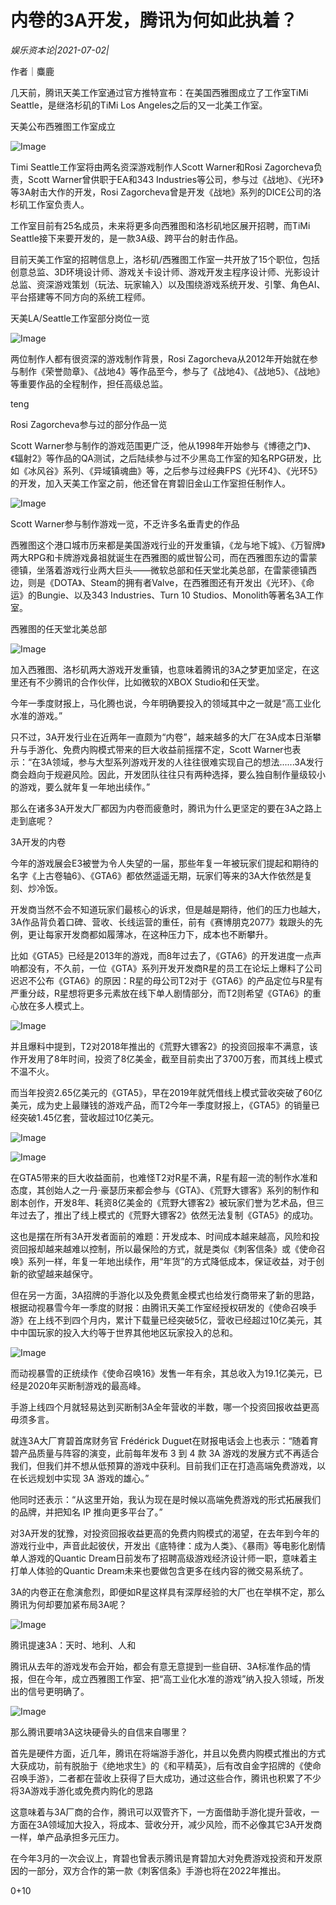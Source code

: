 # 内卷的3A开发，腾讯为何如此执着？

*娱乐资本论|2021-07-02|*

作者｜麋鹿

几天前，腾讯天美工作室通过官方推特宣布：在美国西雅图成立了工作室TiMi Seattle，是继洛杉矶的TiMi Los Angeles之后的又一北美工作室。

天美公布西雅图工作室成立

![Image](https://mmbiz.qpic.cn/mmbiz_png/89KlkjcF9ialNuqLENa3HFB2TWvG3XJZicd8E4TIYQNW9dxL5UQjicxhZzS0Gt83Kma2zzXodNaFeR9AtuhMib1u9g/640?wx_fmt=png&tp=webp&wxfrom=5&wx_lazy=1&wx_co=1)

Timi Seattle工作室将由两名资深游戏制作人Scott Warner和Rosi Zagorcheva负责，Scott Warner曾供职于EA和343 Industries等公司，参与过《战地》、《光环》等3A射击大作的开发，Rosi Zagorcheva曾是开发《战地》系列的DICE公司的洛杉矶工作室负责人。

工作室目前有25名成员，未来将更多向西雅图和洛杉矶地区展开招聘，而TiMi Seattle接下来要开发的，是一款3A级、跨平台的射击作品。

目前天美工作室的招聘信息上，洛杉矶/西雅图工作室一共开放了15个职位，包括创意总监、3D环境设计师、游戏关卡设计师、游戏开发主程序设计师、光影设计总监、资深游戏策划（玩法、玩家输入）以及围绕游戏系统开发、引擎、角色AI、平台搭建等不同方向的系统工程师。

天美LA/Seattle工作室部分岗位一览

![Image](https://mmbiz.qpic.cn/mmbiz_png/89KlkjcF9ialNuqLENa3HFB2TWvG3XJZicrubk0DB6Mr1YHFBiastutlt8CUX2dzEYicI3ZB0T55b93aN9Qm4b3Nyg/640?wx_fmt=png&tp=webp&wxfrom=5&wx_lazy=1&wx_co=1)

两位制作人都有很资深的游戏制作背景，Rosi Zagorcheva从2012年开始就在参与制作《荣誉勋章》、《战地4》等作品至今，参与了《战地4》、《战地5》、《战地》等重要作品的全程制作，担任高级总监。

teng

Rosi Zagorcheva参与过的部分作品一览

Scott Warner参与制作的游戏范围更广泛，他从1998年开始参与《博德之门》、《辐射2》等作品的QA测试，之后陆续参与过不少黑岛工作室的知名RPG研发，比如《冰风谷》系列、《异域镇魂曲》等，之后参与过经典FPS《光环4》、《光环5》的开发，加入天美工作室之前，他还曾在育碧旧金山工作室担任制作人。

![Image](https://mmbiz.qpic.cn/mmbiz_png/89KlkjcF9ialNuqLENa3HFB2TWvG3XJZicMiciaoscsjJcUPEqJD1oBafT8FMZ1R4iaDlfAXarn7EHmEdicyjvMCVYWA/640?wx_fmt=png&tp=webp&wxfrom=5&wx_lazy=1&wx_co=1)

Scott Warner参与制作游戏一览，不乏许多名垂青史的作品

西雅图这个港口城市历来都是美国游戏行业的开发重镇，《龙与地下城》、《万智牌》两大RPG和卡牌游戏鼻祖就诞生在西雅图的威世智公司，而在西雅图东边的雷蒙德镇，坐落着游戏行业两大巨头——微软总部和任天堂北美总部，在雷蒙德镇西边，则是《DOTA》、Steam的拥有者Valve，在西雅图还有开发出《光环》、《命运》的Bungie、以及343 Industries、Turn 10 Studios、Monolith等著名3A工作室。

西雅图的任天堂北美总部

![Image](https://mmbiz.qpic.cn/mmbiz_png/89KlkjcF9ialNuqLENa3HFB2TWvG3XJZicbZtCrY5Ab9EY2ic0ucTMvShqYmnuWYiagTGh8pjMdl1MFibZngibHfacOQ/640?wx_fmt=png&tp=webp&wxfrom=5&wx_lazy=1&wx_co=1)

加入西雅图、洛杉矶两大游戏开发重镇，也意味着腾讯的3A之梦更加坚定，在这里还有不少腾讯的合作伙伴，比如微软的XBOX Studio和任天堂。

今年一季度财报上，马化腾也说，今年明确要投入的领域其中之一就是“高工业化水准的游戏。”

只不过，3A开发行业在近两年一直颇为“内卷”，越来越多的大厂在3A成本日渐攀升与手游化、免费内购模式带来的巨大收益前摇摆不定，Scott Warner也表示：“在3A领域，参与大型系列游戏开发的人往往很难实现自己的想法......3A发行商会趋向于规避风险。因此，开发团队往往只有两种选择，要么独自制作量级较小的游戏，要么就年复一年地出续作。”

那么在诸多3A开发大厂都因为内卷而疲惫时，腾讯为什么更坚定的要在3A之路上走到底呢？

3A开发的内卷

今年的游戏展会E3被誉为令人失望的一届，那些年复一年被玩家们提起和期待的名字《上古卷轴6》、《GTA6》都依然遥遥无期，玩家们等来的3A大作依然是复刻、炒冷饭。

开发商当然不会不知道玩家们最核心的诉求，但是越是期待，他们的压力也越大，3A作品背负着口碑、营收、长线运营的重任，前有《赛博朋克2077》栽跟头的先例，更让每家开发商都如履薄冰，在这种压力下，成本也不断攀升。

比如《GTA5》已经是2013年的游戏，而8年过去了，《GTA6》的开发进度一点声响都没有，不久前，一位《GTA》系列开发开发商R星的员工在论坛上爆料了公司迟迟不公布《GTA6》的原因：R星的母公司T2对于《GTA6》的产品定位与R星有严重分歧，R星想将更多元素放在线下单人剧情部分，而T2则希望《GTA6》的重心放在多人模式上。

![Image](https://mmbiz.qpic.cn/mmbiz_png/89KlkjcF9ialNuqLENa3HFB2TWvG3XJZicBktRibibtqNYmIusSbchvgXCgIUvokTzSJiaKWHCOWdb4t9CMQx6avw2Q/640?wx_fmt=png&tp=webp&wxfrom=5&wx_lazy=1&wx_co=1)

并且爆料中提到，T2对2018年推出的《荒野大镖客2》的投资回报率不满意，该作开发用了8年时间，投资了8亿美金，截至目前卖出了3700万套，而其线上模式不温不火。

而当年投资2.65亿美元的《GTA5》，早在2019年就凭借线上模式营收突破了60亿美元，成为史上最赚钱的游戏产品，而T2今年一季度财报上，《GTA5》的销量已经突破1.45亿套，营收超过10亿美元。

![Image](https://mmbiz.qpic.cn/mmbiz_png/89KlkjcF9ialNuqLENa3HFB2TWvG3XJZiciaNwZEf26rIILDTkhsicXpXlanlwZY6CFFYvWY3MKG49C9LqTI3ZfbLQ/640?wx_fmt=png&tp=webp&wxfrom=5&wx_lazy=1&wx_co=1)

![Image](https://mmbiz.qpic.cn/mmbiz_png/89KlkjcF9ialNuqLENa3HFB2TWvG3XJZicJdr8sWibhU6ryRhlq1PWsI1ibwPiaszIu0MYCI9ubSKI5h5Bf6o5On3UA/640?wx_fmt=png&tp=webp&wxfrom=5&wx_lazy=1&wx_co=1)

在GTA5带来的巨大收益面前，也难怪T2对R星不满，R星有超一流的制作水准和态度，其创始人之一丹·豪瑟历来都会参与《GTA》、《荒野大镖客》系列的制作和剧本创作，开发8年、耗资8亿美金的《荒野大镖客2》被玩家们誉为艺术品，但三年过去了，推出了线上模式的《荒野大镖客2》依然无法复制《GTA5》的成功。

这也是摆在所有3A开发者面前的难题：开发成本、时间成本越来越高，风险和投资回报却越来越难以控制，所以最保险的方式，就是类似《刺客信条》或《使命召唤》系列一样，年复一年地出续作，用“年货”的方式降低成本，保证收益，对于创新的欲望越来越保守。

但在另一方面，3A招牌的手游化以及免费氪金模式也给发行商带来了新的思路，根据动视暴雪今年一季度的财报：由腾讯天美工作室经授权研发的《使命召唤手游》在上线不到四个月内，累计下载量已经突破5亿，营收已经超过10亿美元，其中中国玩家的投入大约等于世界其他地区玩家投入的总和。

![Image](https://mmbiz.qpic.cn/mmbiz_png/89KlkjcF9ialNuqLENa3HFB2TWvG3XJZicIC53G7ZE1diam3EMS4CeOJPsU7geepSv695yzF0qA77wxG35OskCgug/640?wx_fmt=png&tp=webp&wxfrom=5&wx_lazy=1&wx_co=1)

而动视暴雪的正统续作《使命召唤16》发售一年有余，其总收入为19.1亿美元，已经是2020年买断制游戏的最高峰。

手游上线四个月就轻易达到买断制3A全年营收的半数，哪一个投资回报收益更高毋须多言。

就连3A大厂育碧首席财务官 Frédérick Duguet在财报电话会上也表示：“随着育碧产品质量与阵容的演变，此前每年发布 3 到 4 款 3A 游戏的发展方式不再适合我们，但我们并不想从低预算的游戏中获利。目前我们正在打造高端免费游戏，以在长远规划中实现 3A 游戏的雄心。”

他同时还表示：“从这里开始，我认为现在是时候以高端免费游戏的形式拓展我们的品牌，并把知名 IP 推向更多平台了。”

对3A开发的犹豫，对投资回报收益更高的免费内购模式的渴望，在去年到今年的游戏行业中，声音此起彼伏，开发出《底特律：成为人类》、《暴雨》等电影化剧情单人游戏的Quantic Dream日前发布了招聘高级游戏经济设计师一职，意味着主打单人体验的Quantic Dream未来也要做包含更多在线内容的微交易系统了。

3A的内卷正在愈演愈烈，即便如R星这样具有深厚经验的大厂也在举棋不定，那么腾讯为何却要加紧布局3A呢？

![Image](https://mmbiz.qpic.cn/mmbiz_gif/89KlkjcF9iamTdgTuqNXrEYOP04Mx2pMVDA4yaTXxroEzkbITcic5WlFCapcyG1JiaxbpVVIJe6FRCSAGZP0XLn0Q/640?wx_fmt=gif&tp=webp&wxfrom=5&wx_lazy=1)

腾讯提速3A：天时、地利、人和

腾讯从去年的游戏发布会开始，都会有意无意提到一些自研、3A标准作品的情报，但在今年，成立西雅图工作室、把“高工业化水准的游戏”纳入投入领域，所发出的信号更明确了。

![Image](https://mmbiz.qpic.cn/mmbiz_png/89KlkjcF9ialNuqLENa3HFB2TWvG3XJZic4AAsta5IibZLlTY4umP26JOLosJdTa1PfXyxQiaCmqkM00gNYSFB9rOw/640?wx_fmt=png&tp=webp&wxfrom=5&wx_lazy=1&wx_co=1)

那么腾讯要啃3A这块硬骨头的自信来自哪里？

首先是硬件方面，近几年，腾讯在将端游手游化，并且以免费内购模式推出的方式大获成功，前有脱胎于《绝地求生》的《和平精英》，后有改自金字招牌的《使命召唤手游》，二者都在营收上获得了巨大成功，通过这些合作，腾讯也积累了不少将3A游戏手游化或免费内购化的思路

这意味着与3A厂商的合作，腾讯可以双管齐下，一方面借助手游化提升营收，一方面在3A领域加大投入，将成本、营收分开，减少风险，而不必像其它3A开发商一样，单产品承担多元压力。

在今年3月的一次会议上，育碧也曾表示腾讯是育碧加大对免费游戏投资和开发原因的一部分，双方合作的第一款《刺客信条》手游也将在2022年推出。

0+10

